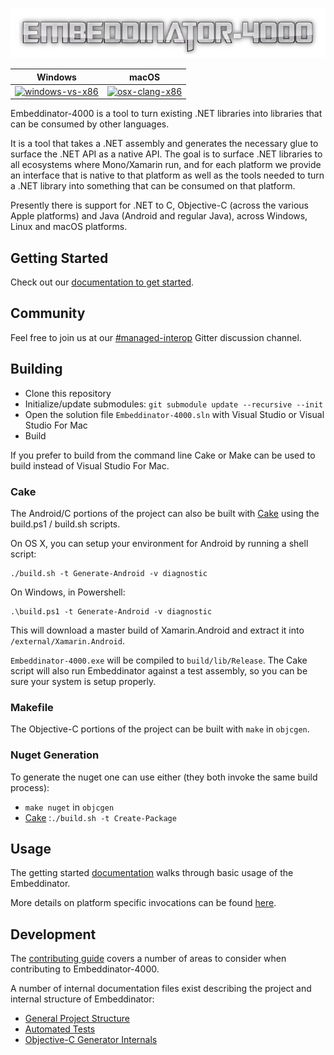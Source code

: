 ![Embeddinator-4000 Logo](e4000-logo.png)

| Windows                   | macOS                       |
|---------------------------|-----------------------------|
| [![windows-vs-x86][1]][2] | [![osx-clang-x86][3]][4]

[1]: https://ci.appveyor.com/api/projects/status/lnmi5dh2ukm1n79o/branch/master?svg=true
[2]: https://ci.appveyor.com/project/tritao/embeddinator-4000/branch/master
[3]: https://travis-ci.org/mono/Embeddinator-4000.svg?branch=master
[4]: https://travis-ci.org/mono/Embeddinator-4000

Embeddinator-4000 is a tool to turn existing .NET libraries into
libraries that can be consumed by other languages.   

It is a tool that takes a .NET assembly and generates the necessary
glue to surface the .NET API as a native API.   The goal is to surface
.NET libraries to all ecosystems where Mono/Xamarin run, and for each
platform we provide an interface that is native to that platform as well
as the tools needed to turn a .NET library into something that can be 
consumed on that platform.

Presently there is support for .NET to C, Objective-C (across the various Apple platforms)
and Java (Android and regular Java), across Windows, Linux and macOS platforms.

## Getting Started

Check out our [documentation to get started](https://docs.microsoft.com/en-us/xamarin/tools/dotnet-embedding/index).

## Community

Feel free to join us at our [#managed-interop](https://gitter.im/managed-interop) Gitter discussion channel.

## Building

- Clone this repository 
- Initialize/update submodules: `git submodule update --recursive --init`
- Open the solution file `Embeddinator-4000.sln` with Visual Studio or Visual Studio For Mac
- Build

If you prefer to build from the command line Cake or Make can be used to build instead of Visual Studio For Mac. 

### Cake

The Android/C portions of the project can also be built with [Cake](https://cakebuild.net/) using the build.ps1 / build.sh scripts.

On OS X, you can setup your environment for Android by running a shell script:

```
./build.sh -t Generate-Android -v diagnostic
```

On Windows, in Powershell:

```
.\build.ps1 -t Generate-Android -v diagnostic
```

This will download a master build of Xamarin.Android and extract it into `/external/Xamarin.Android`. 

`Embeddinator-4000.exe` will be compiled to `build/lib/Release`. The Cake script will also run Embeddinator against a test assembly, so you can be sure your system is setup properly.

### Makefile

The Objective-C portions of the project can be built with `make` in `objcgen`.

### Nuget Generation

To generate the nuget one can use either (they both invoke the same build process):

- `make nuget` in `objcgen`
- [Cake](https://cakebuild.net/) :`./build.sh -t Create-Package`


## Usage

The getting started [documentation](https://docs.microsoft.com/en-us/xamarin/tools/dotnet-embedding/index) walks through basic usage of the Embeddinator. 

More details on platform specific invocations can be found [here](Usage.md).


## Development

The [contributing guide](Contributing.md) covers a number of areas to consider when contributing to Embeddinator-4000.

A number of internal documentation files exist describing the project and internal structure of Embeddinator:

- [General Project Structure](ProjectStructure.md)
- [Automated Tests](tests/Tests.md)
- [Objective-C Generator Internals](objcgen/Internals.md)

